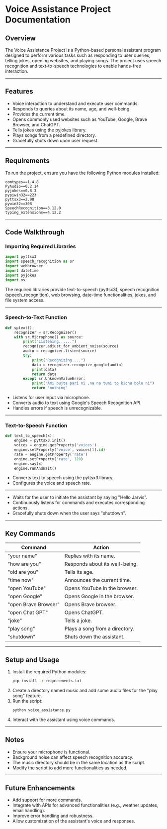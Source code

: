 # Voice Assistance Project Documentation

## Overview
The Voice Assistance Project is a Python-based personal assistant program designed to perform various tasks such as responding to user queries, telling jokes, opening websites, and playing songs. The project uses speech recognition and text-to-speech technologies to enable hands-free interaction.

---

## Features
- Voice interaction to understand and execute user commands.
- Responds to queries about its name, age, and well-being.
- Provides the current time.
- Opens commonly used websites such as YouTube, Google, Brave Browser,    and ChatGPT.
- Tells jokes using the pyjokes library.
- Plays songs from a predefined directory.
- Gracefully shuts down upon user request.

---

## Requirements
To run the project, ensure you have the following Python modules installed:

```
comtypes==1.4.8
PyAudio==0.2.14
pyjokes==0.8.3
pypiwin32==223
pyttsx3==2.98
pywin32==308
SpeechRecognition==3.12.0
typing_extensions==4.12.2
```
---

## Code Walkthrough

### Importing Required Libraries
```python
import pyttsx3
import speech_recognition as sr
import webbrowser
import datetime
import pyjokes
import os
```
The required libraries provide text-to-speech (pyttsx3), speech recognition (speech_recognition), web browsing, date-time functionalities, jokes, and file system access.

---

### Speech-to-Text Function
```python
def sptext():
    recognizer = sr.Recognizer()
    with sr.Microphone() as source:  
        print("Listening......")
        recognizer.adjust_for_ambient_noise(source)
        audio = recognizer.listen(source)
        try:
            print("Recognizing....")
            data = recognizer.recognize_google(audio)
            print(data)
            return data
        except sr.UnknownValueError:
            print("Ami bujta pari ni ,na na tumi to kichu bolo ni")
            return "nothing"
```
- Listens for user input via microphone.
- Converts audio to text using Google's Speech Recognition API.
- Handles errors if speech is unrecognizable.

---

### Text-to-Speech Function
```python
def text_to_speech(x):
    engine = pyttsx3.init()
    voices = engine.getProperty('voices')
    engine.setProperty('voice', voices[1].id)
    rate = engine.getProperty('rate')
    engine.setProperty('rate', 120)
    engine.say(x)
    engine.runAndWait()
```
- Converts text to speech using the pyttsx3 library.
- Configures the voice and speech rate.

---

- Waits for the user to initiate the assistant by saying "Hello Jarvis".
- Continuously listens for commands and executes corresponding actions.
- Gracefully shuts down when the user says "shutdown".

---

## Key Commands
| Command             | Action                          |
|---------------------|---------------------------------|
| "your name"         | Replies with its name.          |
| "how are you"       | Responds about its well-being.  |
| "old are you"       | Tells its age.                  |
| "time now"          | Announces the current time.     |
| "open YouTube"      | Opens YouTube in the browser.   |
| "open Google"       | Opens Google in the browser.    |
| "open Brave Browser"| Opens Brave browser.            |
| "open Chat GPT"     | Opens ChatGPT.                  |
| "joke"              | Tells a joke.                   |
| "play song"         | Plays a song from a directory.  |
| "shutdown"          | Shuts down the assistant.       |

---

## Setup and Usage
1. Install the required Python modules:
   ```bash
   pip install -r requirements.txt
   ```
2. Create a directory named music and add some audio files for the "play song" feature.
3. Run the script:
   ``` bash
   python voice_assistance.py
   ```
4. Interact with the assistant using voice commands.

---

## Notes
- Ensure your microphone is functional.
- Background noise can affect speech recognition accuracy.
- The music directory should be in the same location as the script.
- Modify the script to add more functionalities as needed.

---

## Future Enhancements
- Add support for more commands.
- Integrate with APIs for advanced functionalities (e.g., weather updates, email handling).
- Improve error handling and robustness.
- Allow customization of the assistant's voice and responses.